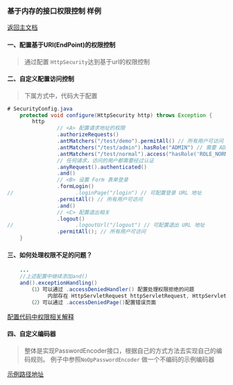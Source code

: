 ### 基于内存的接口权限控制 样例 
 [返回主文档](../README.md)
#### 一、配置基于URl(EndPoint)的权限控制
> 通过配置 `HttpSecurity`达到基于url的权限控制

#### 二、自定义配置访问控制
> 下属方式中，代码大于配置

````java
# SecurityConfig.java
    protected void configure(HttpSecurity http) throws Exception {
        http
                // <A> 配置请求地址的权限
                .authorizeRequests()
                .antMatchers("/test/demo").permitAll() // 所有用户可访问
                .antMatchers("/test/admin").hasRole("ADMIN") // 需要 ADMIN 角色
                .antMatchers("/test/normal").access("hasRole('ROLE_NORMAL')") // 需要 NORMAL 角色。
                // 任何请求，访问的用户都需要经过认证
                .anyRequest().authenticated()
                .and()
                // <B> 设置 Form 表单登录
                .formLogin()
//                    .loginPage("/login") // 可配置登录 URL 地址
                .permitAll() // 所有用户可访问
                .and()
                // <C> 配置退出相关
                .logout()
//                    .logoutUrl("/logout") // 可配置退出 URL 地址
                .permitAll(); // 所有用户可访问
    }

````


#### 三、如何处理权限不足的问题？
````java
    ...
    //上述配置中继续添加and()
    and().exceptionHandling()
       （1）可以通过 .accessDeniedHandler() 配置处理权限拒绝的问题
             内部存在 HttpServletRequest httpServletRequest, HttpServletResponse httpServletResponse, AccessDeniedException e 可以处理
       （2）可以通过 .accessDeniedPage()配置错误页面
````
 


[配置代码中权限相关解释](../README.md#ExpressionUrlAuthorizationConfigurer)


#### 四、自定义编码器
> 整体是实现PasswordEncoder接口，根据自己的方式方法去实现自己的编码规则。
> 例子中参照`NoOpPasswordEncoder` 做一个不编码的示例编码器

[示例路径地址](./src/main/java/cn/coffeeandice/config/CustomePasswordEncoder.java)
